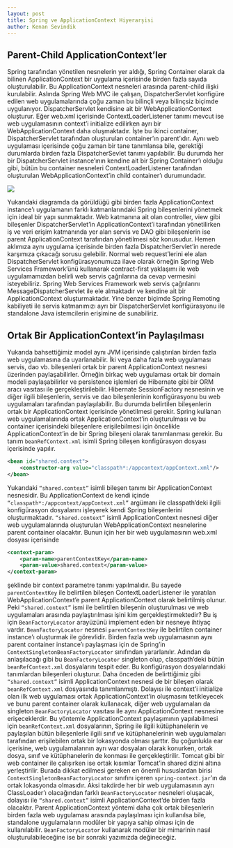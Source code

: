 ```yaml
---
layout: post
title: Spring ve ApplicationContext Hiyerarşisi
author: Kenan Sevindik
---
```


## Parent-Child ApplicationContext’ler

Spring tarafından yönetilen nesnelerin yer aldığı, Spring Container olarak da bilinen ApplicationContext bir uygulama 
içerisinde birden fazla sayıda oluşturulabilir. Bu ApplicationContext nesneleri arasında parent-child ilişki kurulabilir. 
Aslında Spring Web MVC ile çalışan, DispatcherServlet konfigüre edilen web uygulamalarında çoğu zaman bu bilinçli veya 
bilinçsiz biçimde uygulanıyor. DispatcherServlet kendisine ait bir WebApplicationContext oluşturur. Eğer web.xml içerisinde 
ContextLoaderListener tanımı mevcut ise web uygulamasının context’i initialize edilirken ayrı bir WebApplicationContext 
daha oluşmaktadır. İşte bu ikinci container, DispatcherServlet tarafından oluşturulan container’ın parent’ıdır. Aynı web 
uygulaması içerisinde çoğu zaman bir tane tanımlansa bile, gerektiği durumlarda birden fazla DispatcherSevlet tanımı 
yapılabilir. Bu durumda her bir DispatcherServlet instance’ının kendine ait bir Spring Container’ı olduğu gibi, bütün bu 
container nesneleri ContextLoaderListener tarafından oluşturulan WebApplicationContext’in child container’ı durumundadır.

![](http://kenansevindik.com/assets/images/spring_container_hierarchy.png)

Yukarıdaki diagramda da görüldüğü gibi birden fazla ApplicationContext instance’ı uygulamanın farklı katmanlarındaki 
Spring bileşenlerini yönetmek için ideal bir yapı sunmaktadır. Web katmanına ait olan controller, view gibi bileşenler 
DispatcherServlet’in ApplicationContext’i tarafından yönetilirken iş ve veri erişim katmanında yer alan servis ve DAO 
gibi bileşenlerin ise parent ApplicationContext tarafından yönetilmesi söz konusudur. Hemen aklımıza aynı uygulama 
içerisinde birden fazla DispatcherServlet’in nerede karşımıza çıkacağı sorusu gelebilir. Normal web request’lerini ele 
alan DispatcherServlet konfigürasyonumuza ilave olarak örneğin Spring Web Services Framework’ünü kullanarak contract-first 
yaklaşımı ile web uygulamamızdan belirli web servis çağrılarına da cevap vermesini isteyebiliriz. Spring Web Services 
Framework web servis çağrılarını MessageDispatcherServlet ile ele almaktadır ve kendine ait bir ApplicationContext 
oluşturmaktadır. Yine benzer biçimde Spring Remoting kabiliyeti ile servis katmanımızı ayrı bir DispatcherServlet 
konfigürasyonu ile standalone Java istemcilerin erişimine de sunabiliriz.

## Ortak Bir ApplicationContext’in Paylaşılması

Yukarıda bahsettiğimiz model aynı JVM içerisinde çalıştırılan birden fazla web uygulamasına da uyarlanabilir. İki veya 
daha fazla web uygulaması servis, dao vb. bileşenleri ortak bir parent ApplicationContext nesnesi üzerinden paylaşabilirler. 
Örneğin birkaç web uygulaması ortak bir domain modeli paylaşabilirler ve persistence işlemleri de Hibernate gibi bir ORM 
aracı vasıtası ile gerçekleştirilebilir. Hibernate SessionFactory nesnesinin ve diğer ilgili bileşenlerin, servis ve dao 
bileşenlerinin konfigürasyonu bu web uygulamaları tarafından paylaşılabilir. Bu durumda belirtilen bileşenlerin ortak bir 
ApplicationContext içerisinde yönetilmesi gerekir. Spring kullanan web uygulamalarında ortak ApplicationContext’in 
oluşturulması ve bu container içerisindeki bileşenlere erişilebilmesi için öncelikle ApplicationContext’in de bir Spring 
bileşeni olarak tanımlanması gerekir. Bu tanım `beanRefContext.xml` isimli Spring bileşen konfigürasyon dosyası içerisinde 
yapılır.

```xml
<bean id="shared.context">
    <constructor-arg value="classpath*:/appcontext/appContext.xml"/>
</bean>
```

Yukarıdaki `“shared.context”` isimli bileşen tanımı bir ApplicationContext nesnesidir. Bu ApplicationContext de kendi 
içinde `“classpath*:/appcontext/appContext.xml”` argümanı ile classpath’deki ilgili konfigürasyon dosyalarını işleyerek 
kendi Spring bileşenlerini oluşturmaktadır. `“shared.context”` isimli ApplicationContext nesnesi diğer web uygulamalarında 
oluşturulan WebApplicationContext nesnelerine parent container olacaktır. Bunun için her bir web uygulamasının web.xml 
dosyası içerisinde

```xml
<context-param>
    <param-name>parentContextKey</param-name>
    <param-value>shared.context</param-value>
</context-param>
```

şeklinde bir context parametre tanımı yapılmalıdır. Bu sayede `parentContextKey` ile belirtilen 
bileşen ContextLoaderListener ile yaratılan WebApplicationContext’e parent ApplicationContext olarak belirtilmiş olunur.
Peki `“shared.context”` ismi ile belirtilen bileşenin oluşturulması ve web uygulamaları arasında paylaştırılması işini kim 
gerçekleştirmektedir? Bu iş için `BeanFactoryLocator` arayüzünü implement eden bir nesneye ihtiyaç vardır. `BeanFactoryLocator` 
nesnesi `parentContextKey` ile belirtilen container instance’ı oluşturmak ile görevlidir. Birden fazla web uygulamasının 
aynı parent container instance’ı paylaşması için de Spring’in `ContextSingletonBeanFactoryLocator` sınıfından yararlanılır. 
Adından da anlaşılacağı gibi bu `BeanFactoryLocator` singleton olup, classpath’deki bütün `beanRefContext.xml` dosyalarını 
tespit eder. Bu konfigürasyon dosyalarındaki tanımlardan bileşenleri oluşturur. Daha önceden de belirttiğimiz gibi 
`“shared.context”` isimli ApplicationContext nesnesi de bir bileşen olarak `beanRefContext.xml` dosyasında tanımlanmıştı. 
Dolayısı ile context’i initialize olan ilk web uygulaması ortak ApplicationContext’in oluşmasını tetikleyecek ve bunu 
parent container olarak kullanacak, diğer web uygulamaları da singleton `BeanFactoryLocator` vasıtası ile aynı 
ApplicationContext nesnesine erişeceklerdir. Bu yöntemle ApplicationContext paylaşımının yapılabilmesi için `beanRefContext.xml` 
dosyalarının, Spring ile ilgili kütüphanelerin ve paylaşılan bütün bileşenlerle ilgili sınıf ve kütüphanelerinin web 
uygulamaları tarafından erişilebilen ortak bir lokasyonda olması şarttır. Bu çoğunlukla ear içerisine, web uygulamalarının 
ayrı war dosyaları olarak konurken, ortak dosya, sınıf ve kütüphanelerin de konması ile gerçekleştirilir. Tomcat gibi bir 
web container ile çalışırken ise ortak kısımlar Tomcat’in shared dizini altına yerleştirilir. Burada dikkat edilmesi 
gereken en önemli hususlardan birisi `ContextSingletonBeanFactoryLocator` sınıfını içeren `spring-context.jar`’ın da ortak 
lokasyonda olmasıdır. Aksi takdirde her bir web uygulamasının ayrı ClassLoader’ı olacağından farklı `BeanFactoryLocator` 
nesneleri oluşacak, dolayısı ile `“shared.context”` isimli ApplicationContext’de birden fazla olacaktır. Parent 
ApplicationContext yöntemi daha çok ortak bileşenlerin birden fazla web uygulaması arasında paylaşılması için kullanılsa 
bile, standalone uygulamaların modüler bir yapıya sahip olması için de kullanılabilir. `BeanFactoryLocator` kullanarak 
modüler bir mimarinin nasıl oluşturulabileceğine ise bir sonraki yazımızda değineceğiz.
